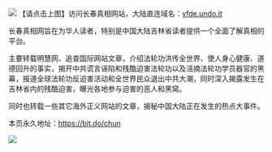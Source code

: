 <a id="header" href="http://dssf.qc.to"><img border="0" src="https://cloud.githubusercontent.com/assets/19661061/18597068/2bd8feba-7c1a-11e6-9a91-e42f9a480787.jpg" style="max-width:100%;"></a>
【请点击上图】访问长春真相网站，大陆直连域名：[yfde.undo.it](http://yfde.undo.it)

长春真相网旨在为华人读者，特别是中国大陆吉林省读者提供一个全面了解真相的平台。

主要转载明慧网、追查国际网站文章，介绍法轮功洪传全世界、使人身心健康、道德回升的事实，揭开中共谎言诬陷和残酷迫害法轮功以及活摘法轮功学员器官的黑幕，报道全球法轮功反迫害活动和全世界民众退出中共大潮，同时深入揭露发生在吉林省内的残酷迫害，曝光各地参与迫害的恶人和黑窝。

同时也转载一些其它海外正义网站的文章，揭秘中国大陆正在发生的热点大事件。

本页永久地址：https://bit.do/chun

<a id="qr"><img border="0" src="https://cloud.githubusercontent.com/assets/19661061/18683988/984468fe-7f40-11e6-84cb-ffd7f4a25ae1.jpg" style="max-width:50%;"></a>
